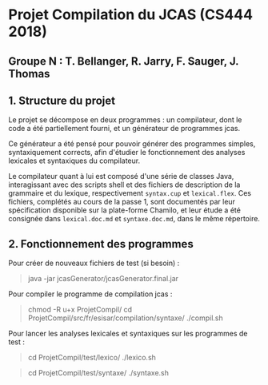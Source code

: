 # Projet Compilation du JCAS (CS444 2018)
Groupe N : T. Bellanger, R. Jarry, F. Sauger, J. Thomas
-------------------------------------------------------

## 1. Structure du projet

Le projet se décompose en deux programmes : un compilateur, dont le code a été partiellement fourni, et un générateur de programmes jcas.

Ce générateur a été pensé pour pouvoir générer des programmes simples, syntaxiquement corrects, afin d'étudier le fonctionnement des analyses lexicales et syntaxiques du compilateur.

Le compilateur quant à lui est composé d'une série de classes Java, interagissant avec des scripts shell et des fichiers de description de la grammaire et du lexique, respectivement ``syntax.cup`` et ``lexical.flex``. Ces fichiers, complétés au cours de la passe 1, sont documentés par leur spécification disponible sur la plate-forme Chamilo, et leur étude a été consignée dans ``lexical.doc.md`` et ``syntaxe.doc.md``, dans le même répertoire.

## 2. Fonctionnement des programmes

Pour créer de nouveaux fichiers de test (si besoin) :

> java -jar jcasGenerator/jcasGenerator.final.jar

Pour compiler le programme de compilation jcas :

> chmod -R u+x ProjetCompil/
> cd ProjetCompil/src/fr/esisar/compilation/syntaxe/
> ./compil.sh

Pour lancer les analyses lexicales et syntaxiques sur les programmes de test :

> cd ProjetCompil/test/lexico/
> ./lexico.sh

> cd ProjetCompil/test/syntaxe/
> ./syntaxe.sh
